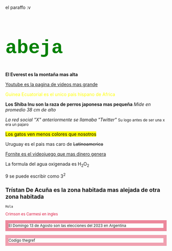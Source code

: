 <html>
<head>
<title> trabajardox </title>
</head>
<body>
<p> el paraffo :v </p>
<h1 style="color:green; font-size:60px; font-family: 'Courier New', Courier, monospace;">abeja</h1>
  <p><b>El Everest es la montaña mas alta</b></p>
  <a href="https://www.youtube.com" target="_blank">Youtube es la pagina de videos mas grande</a>
  <p style='color:yellow'>Guinea Ecuatorial es el unico pais hispano de Africa</p>
  <p><strong>Los Shiba Inu son la raza de perros japonesa mas pequeña</strong> <i>Mide en promedio 38 cm de alto</i></p>
   <p><em>La red social "X" anteriormente se llamaba "Twitter"</em>  <small>Su logo antes de ser una x era un pajaro</small></p>
   <p><mark>Los gatos ven menos colores que nosotros</mark></p>
   <p>Uruguay es el pais mas caro de <del>Latinoamerica</del></p>
   <p><ins>Fornite es el videojuego que mas dinero genera</ins></p> 
  La formula del agua oxigenada es H<sub>2</sub>O<sub>2</sub></p>
  9 se puede escribir como 3<sup>2
  <h2>Trístan De Acuña es la zona habitada mas alejada de otra zona habitada</h2>
  <p><code>Hola</code> 
    <p style="color:crimson">
    Crimson es Carmesi en ingles</p>
    <p style="border: 10px solid rgba(220,20,60,.5)">
        El Domingo 13 de Agosto son las elecciones del 2023 en Argentina
    </p>
    <p style="border:10px solid hsla(348,83%,47%,0.4)">
    Codigo thegref
     </p>
</body>
